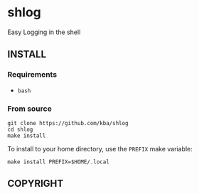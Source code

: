 shlog
=====
Easy Logging in the shell

<!-- BEGIN-MARKDOWN-TOC -->
<!-- END-MARKDOWN-TOC -->

## INSTALL

### Requirements

* `bash`

### From source

```
git clone https://github.com/kba/shlog
cd shlog
make install
```

To install to your home directory, use the `PREFIX` make variable:

```
make install PREFIX=$HOME/.local
```

<!-- BEGIN-RENDER shlog -->
<!-- END-RENDER -->

## COPYRIGHT

<!-- BEGIN-INCLUDE LICENSE -->
<!-- END-INCLUDE -->

